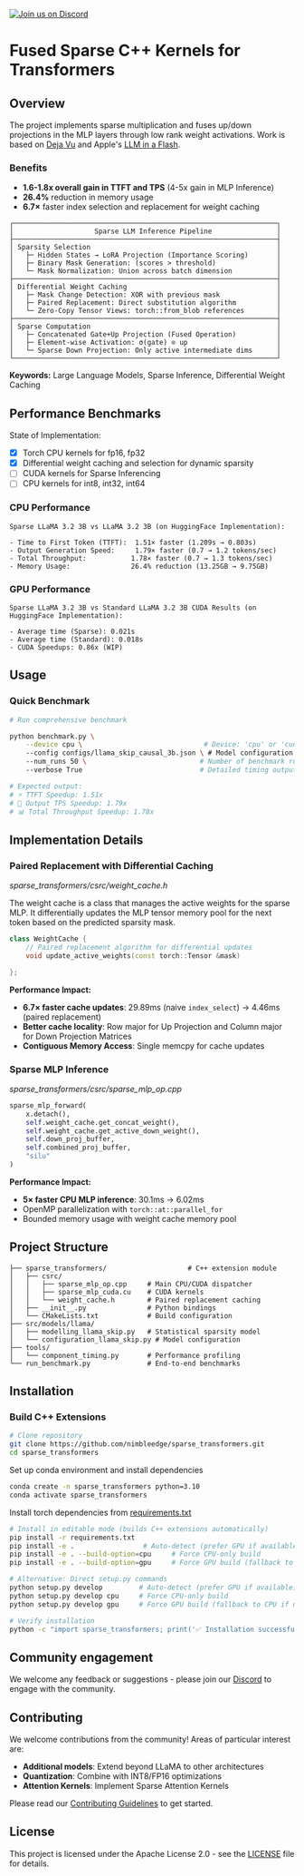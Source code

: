 [![Join us on Discord](https://img.shields.io/badge/Join%20us-Discord-5865F2?logo=discord&logoColor=white)](https://discord.gg/y8WkMncstk)

# Fused Sparse C++ Kernels for Transformers

## Overview

The project implements sparse multiplication and fuses up/down projections in the MLP layers through low rank weight activations. 
Work is based on [Deja Vu](https://arxiv.org/abs/2310.17157) and Apple's [LLM in a Flash](https://arxiv.org/abs/2312.11514).

### Benefits
- **1.6-1.8x overall gain in TTFT and TPS** (4-5x gain in MLP Inference)
- **26.4%** reduction in memory usage
- **6.7×** faster index selection and replacement for weight caching


```
┌─────────────────────────────────────────────────────────────────┐
│                    Sparse LLM Inference Pipeline                │
├─────────────────────────────────────────────────────────────────┤
│ Sparsity Selection                                              │
│   ├─ Hidden States → LoRA Projection (Importance Scoring)       │
│   ├─ Binary Mask Generation: (scores > threshold)               │
│   └─ Mask Normalization: Union across batch dimension           │
├─────────────────────────────────────────────────────────────────┤
│ Differential Weight Caching                                     │
│   ├─ Mask Change Detection: XOR with previous mask              │
│   ├─ Paired Replacement: Direct substitution algorithm          │
│   └─ Zero-Copy Tensor Views: torch::from_blob references        │
├─────────────────────────────────────────────────────────────────┤
│ Sparse Computation                                              │
│   ├─ Concatenated Gate+Up Projection (Fused Operation)          │
│   ├─ Element-wise Activation: σ(gate) ⊙ up                      │
│   └─ Sparse Down Projection: Only active intermediate dims      │
└─────────────────────────────────────────────────────────────────┘
```

**Keywords:** Large Language Models, Sparse Inference, Differential Weight Caching

## Performance Benchmarks
State of Implementation:
- [x] Torch CPU kernels for fp16, fp32
- [x] Differential weight caching  and selection for dynamic sparsity
- [ ] CUDA kernels for Sparse Inferencing
- [ ] CPU kernels for int8, int32, int64

### CPU Performance 
```
Sparse LLaMA 3.2 3B vs LLaMA 3.2 3B (on HuggingFace Implementation):

- Time to First Token (TTFT):  1.51× faster (1.209s → 0.803s)
- Output Generation Speed:     1.79× faster (0.7 → 1.2 tokens/sec)  
- Total Throughput:           1.78× faster (0.7 → 1.3 tokens/sec)
- Memory Usage:               26.4% reduction (13.25GB → 9.75GB)
```

### GPU Performance

```
Sparse LLaMA 3.2 3B vs Standard LLaMA 3.2 3B CUDA Results (on HuggingFace Implementation):

- Average time (Sparse): 0.021s
- Average time (Standard): 0.018s
- CUDA Speedups: 0.86x (WIP)
```

## Usage

### Quick Benchmark

```bash
# Run comprehensive benchmark

python benchmark.py \
    --device cpu \                              # Device: 'cpu' or 'cuda'
    --config configs/llama_skip_causal_3b.json \ # Model configuration
    --num_runs 50 \                            # Number of benchmark runs
    --verbose True                             # Detailed timing output

# Expected output:
# ⚡ TTFT Speedup: 1.51x
# 🚀 Output TPS Speedup: 1.79x  
# 📊 Total Throughput Speedup: 1.78x
```

## Implementation Details

### Paired Replacement with Differential Caching
_sparse_transformers/csrc/weight_cache.h_

The weight cache is a class that manages the active weights for the sparse MLP. It differentially updates the MLP tensor memory pool for the next token based on the predicted sparsity mask.

```cpp
class WeightCache {
    // Paired replacement algorithm for differential updates
    void update_active_weights(const torch::Tensor &mask)

};
```

**Performance Impact:**
- **6.7× faster cache updates**: 29.89ms (naive `index_select`) → 4.46ms (paired replacement)
- **Better cache locality**: Row major for Up Projection and Column major for Down Projection Matrices
- **Contiguous Memory Access**: Single memcpy for cache updates 

### Sparse MLP Inference
_sparse_transformers/csrc/sparse_mlp_op.cpp_

```python
sparse_mlp_forward(
    x.detach(), 
    self.weight_cache.get_concat_weight(),
    self.weight_cache.get_active_down_weight(),
    self.down_proj_buffer,
    self.combined_proj_buffer,
    "silu"
)
```

**Performance Impact:**
- **5× faster CPU MLP inference**: 30.1ms → 6.02ms
- OpenMP parallelization with `torch::at::parallel_for`
- Bounded memory usage with weight cache memory pool

## Project Structure

```
├── sparse_transformers/                    # C++ extension module
│   ├── csrc/
│   │   ├── sparse_mlp_op.cpp     # Main CPU/CUDA dispatcher
│   │   ├── sparse_mlp_cuda.cu    # CUDA kernels
│   │   └── weight_cache.h        # Paired replacement caching
│   ├── __init__.py               # Python bindings
│   └── CMakeLists.txt            # Build configuration
├── src/models/llama/
│   ├── modelling_llama_skip.py   # Statistical sparsity model
│   └── configuration_llama_skip.py # Model configuration
├── tools/
│   └── component_timing.py       # Performance profiling
└── run_benchmark.py              # End-to-end benchmarks
```

## Installation

### Build C++ Extensions
```bash
# Clone repository
git clone https://github.com/nimbleedge/sparse_transformers.git
cd sparse_transformers
```

Set up conda environment and install dependencies
```bash
conda create -n sparse_transformers python=3.10
conda activate sparse_transformers
```

Install torch dependencies from [requirements.txt](requirements.txt#L2)

```bash
# Install in editable mode (builds C++ extensions automatically)
pip install -r requirements.txt
pip install -e .                 # Auto-detect (prefer GPU if available)
pip install -e . --build-option=cpu     # Force CPU-only build
pip install -e . --build-option=gpu     # Force GPU build (fallback to CPU if not available)

# Alternative: Direct setup.py commands
python setup.py develop         # Auto-detect (prefer GPU if available)
python setup.py develop cpu     # Force CPU-only build
python setup.py develop gpu     # Force GPU build (fallback to CPU if not available)

# Verify installation
python -c "import sparse_transformers; print('✅ Installation successful')"
```

## Community engagement
We welcome any feedback or suggestions - please join our
[Discord](https://discord.gg/CxzDDffR) to engage with the community.

## Contributing
We welcome contributions from the community! Areas of particular interest are:
- **Additional models**: Extend beyond LLaMA to other architectures
- **Quantization**: Combine with INT8/FP16 optimizations
- **Attention Kernels**: Implement Sparse Attention Kernels

Please read our [Contributing Guidelines](CONTRIBUTING.md) to get started.

## License

This project is licensed under the Apache License 2.0 - see the [LICENSE](LICENSE) file for details.


